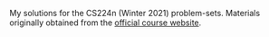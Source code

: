 My solutions for the CS224n (Winter 2021) problem-sets. Materials originally obtained from the [official course website](https://web.stanford.edu/class/archive/cs/cs224n/cs224n.1214/#schedule).
